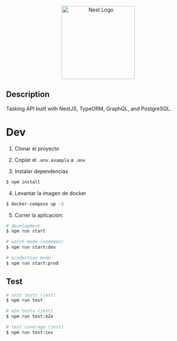 <p align="center">
  <a href="http://nestjs.com/" target="blank"><img src="https://nestjs.com/img/logo-small.svg" width="200" alt="Nest Logo" /></a>
</p>

## Description

Tasking API built with NestJS, TypeORM, GraphQL, and PostgreSQL.

# Dev

1. Clonar el proyecto

2. Copiar el `.env.example` a `.env`

3. Instalar dependencias

```bash
$ npm install
```

4. Levantar la imagen de docker

```bash
$ docker-compose up -d
```

5. Correr la aplicación:

```bash
# development
$ npm run start

# watch mode (nodemon)
$ npm run start:dev

# production mode
$ npm run start:prod
```

## Test

```bash
# unit tests (jest)
$ npm run test

# e2e tests (jest)
$ npm run test:e2e

# test coverage (jest)
$ npm run test:cov
```
